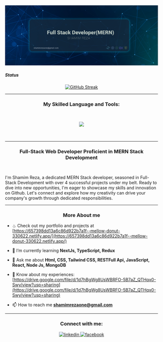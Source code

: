 
<p align="center">
  <a href="https://www.linkedin.com/in/shamim--reza/">
    <img src="https://raw.githubusercontent.com/Shamimreza82/Shamimreza82/main/2.jpg" alt="GitHub Streak" />
  </a>
</p>
 
 ##### Status
<p align="center">
  <a href="https://www.linkedin.com/in/shamim--reza/">
    <img src="https://github-readme-streak-stats.herokuapp.com?user=Shamimreza82" alt="GitHub Streak" />
  </a>
</p>
 
<hr/>

<h3 align="center">My Skilled Language and Tools:</h3>
</br>

<p align="center">
  <a href="https://skillicons.dev">
    <img src="https://skillicons.dev/icons?i=html,css,tailwind,bootstrap,javascript,react,nodejs,express,mongodb,git,vercel,firebase,vscode," />
  </a>
</p>

</br>
<hr/>

<h3 align="center">Full-Stack Web Developer Proficient in MERN Stack Development</h3>
<br/>
<p align="left">I'm Shamim Reza, a dedicated MERN Stack developer, seasoned in Full-Stack Development with over 4 successful projects under my belt. Ready to dive into new opportunities, I'm eager to showcase my skills and innovation on Github. Let's connect and explore how my creativity can drive your company's growth through dedicated responsibilities.</p>
<hr/>


<h3 align="center">More About me</h3>

- ♨ Check out my portfolio and projects at [https://657398dd13a6c86d922b7a1f--mellow-donut-330622.netlify.app/](https://657398dd13a6c86d922b7a1f--mellow-donut-330622.netlify.app/)

- 🌱 I’m currently learning **NextJs, TypeScript, Redux**

- 💬 Ask me about **Html, CSS, Tailwind CSS, RESTFull Api, JavaScript, React, Node Js, MongoDB**

- 📄 Know about my experiences: [https://drive.google.com/file/d/1d7hBgWg8UsWBRFO-5B7aZ_QTHqx0-Swy/view?usp=sharing](https://drive.google.com/file/d/1d7hBgWg8UsWBRFO-5B7aZ_QTHqx0-Swy/view?usp=sharing)


- 📫 How to reach me **shamimrezaone@gmail.com**
<hr/>

<h3 align="center">Connect with me:</h3>


<div align="center">

<a href="https://www.linkedin.com/in/shamim--reza/" target="_blank">
<img src=https://img.shields.io/badge/linkedin-%231E77B5.svg?&style=for-the-badge&logo=linkedin&logoColor=white alt=linkedin style="margin-bottom: 5px;" />
</a>
<a href="https://www.facebook.com/rezshamim67/" target="_blank">
<img src=https://img.shields.io/badge/facebook-%232E87FB.svg?&style=for-the-badge&logo=facebook&logoColor=white alt=facebook style="margin-bottom: 5px;" />
</a>  
</div>  




